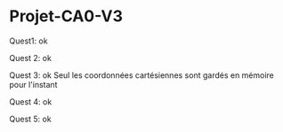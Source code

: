 # Projet-CA0-V3

Quest1: ok

Quest 2: ok

Quest 3: ok
        Seul les coordonnées cartésiennes sont gardés en mémoire pour l'instant
        
Quest 4: ok

Quest 5: ok
